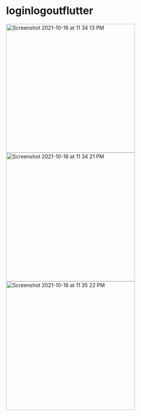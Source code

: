 # loginlogoutflutter

<span>
<img width="352" alt="Screenshot 2021-10-16 at 11 34 13 PM" src="https://user-images.githubusercontent.com/65539742/137597769-c6157f2e-ab06-4f27-8d7a-0d5a3567751a.png">
<img width="352" alt="Screenshot 2021-10-16 at 11 34 21 PM" src="https://user-images.githubusercontent.com/65539742/137597773-bf8fe3aa-77b4-4f73-989b-763f70afbdd4.png">
<img width="352" alt="Screenshot 2021-10-16 at 11 35 22 PM" src="https://user-images.githubusercontent.com/65539742/137597774-f0fd70bd-5bc0-45a9-9bfe-abaf4f527cdd.png">
</span>
